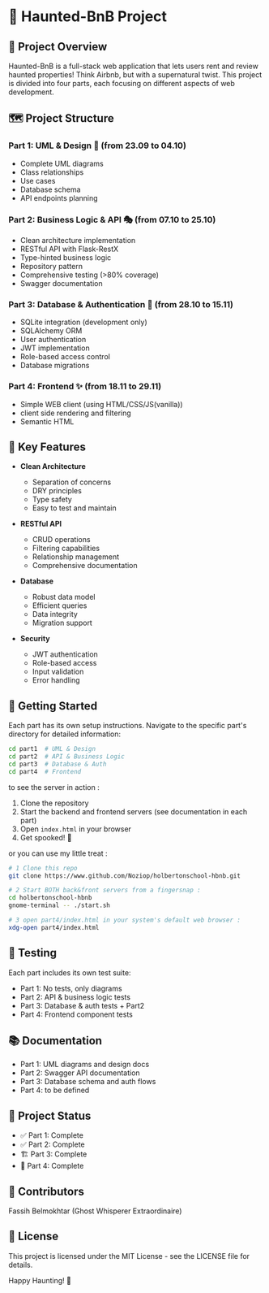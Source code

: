 # 🏰 Haunted-BnB Project

## 👻 Project Overview

Haunted-BnB is a full-stack web application that lets users rent and review haunted properties! Think Airbnb, but with a supernatural twist. This project is divided into four parts, each focusing on different aspects of web development.

## 🗺️ Project Structure

### Part 1: UML & Design 📐 (from 23.09 to 04.10)
- Complete UML diagrams
- Class relationships
- Use cases
- Database schema
- API endpoints planning

### Part 2: Business Logic & API 🎭 (from 07.10 to 25.10)
- Clean architecture implementation
- RESTful API with Flask-RestX
- Type-hinted business logic
- Repository pattern
- Comprehensive testing (>80% coverage)
- Swagger documentation

### Part 3: Database & Authentication 🔐 (from 28.10 to 15.11)
- SQLite integration (development only)
- SQLAlchemy ORM
- User authentication
- JWT implementation
- Role-based access control
- Database migrations

### Part 4: Frontend  ✨ (from 18.11 to 29.11)
- Simple WEB client (using HTML/CSS/JS(vanilla))
- client side rendering and filtering
- Semantic HTML

## 🌟 Key Features

- **Clean Architecture**
  - Separation of concerns
  - DRY principles
  - Type safety
  - Easy to test and maintain

- **RESTful API**
  - CRUD operations
  - Filtering capabilities
  - Relationship management
  - Comprehensive documentation

- **Database**
  - Robust data model
  - Efficient queries
  - Data integrity
  - Migration support

- **Security**
  - JWT authentication
  - Role-based access
  - Input validation
  - Error handling

## 🚀 Getting Started

Each part has its own setup instructions. Navigate to the specific part's directory for detailed information:

```bash
cd part1  # UML & Design
cd part2  # API & Business Logic
cd part3  # Database & Auth
cd part4  # Frontend
```

to see the server in action :

1. Clone the repository
2. Start the backend and frontend servers (see documentation in each part)
3. Open `index.html` in your browser
4. Get spooked! 👻

or you can use my little treat :

```bash
# 1 Clone this repo
git clone https://www.github.com/Noziop/holbertonschool-hbnb.git

# 2 Start BOTH back&front servers from a fingersnap :
cd holbertonschool-hbnb
gnome-terminal -- ./start.sh

# 3 open part4/index.html in your system's default web browser :
xdg-open part4/index.html
```

## 🧪 Testing
Each part includes its own test suite:

- Part 1: No tests, only diagrams
- Part 2: API & business logic tests
- Part 3: Database & auth tests + Part2
- Part 4: Frontend component tests

## 📚 Documentation

- Part 1: UML diagrams and design docs
- Part 2: Swagger API documentation
- Part 3: Database schema and auth flows
- Part 4: to be defined

## 🎯 Project Status
- ✅ Part 1: Complete
- ✅ Part 2: Complete
- 🏗️ Part 3: Complete
- 📅 Part 4: Complete

## 👻 Contributors
Fassih Belmokhtar (Ghost Whisperer Extraordinaire)

## 🌙 License

This project is licensed under the MIT License - see the LICENSE file for details.

Happy Haunting! 🎃
